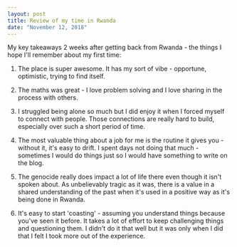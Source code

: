 ```yaml
---
layout: post
title: Review of my time in Rwanda
date: "November 12, 2018"
---
```



My key takeaways 2 weeks after getting back from Rwanda - the things I hope I'll remember about my first time:

1. The place is super awesome. It has my sort of vibe - opportune, optimistic, trying to find itself.

2. The maths was great - I love problem solving and I love sharing in the process with others.

3. I struggled being alone so much but I did enjoy it when I forced myself to connect with people. Those connections are really hard to build, especially over such a short period of time.

4. The most valuable thing about a job for me is the routine it gives you - without it, it's easy to drift. I spent days not doing that much - sometimes I would do things just so I would have something to write on the blog.

5. The genocide really does impact a lot of life there even though it isn't spoken about. As unbelievably tragic as it was, there is a value in a shared understanding of the past when it's used in a positive way as it's being done in Rwanda.

6. It's easy to start 'coasting' - assuming you understand things because you've seen it before. It takes a lot of effort to keep challenging things and questioning them. I didn't do it that well but it was only when I did that I felt I took more out of the experience.
